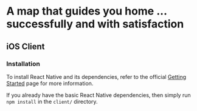 # A map that guides you home ... successfully and with satisfaction

## iOS Client
### Installation
To install React Native and its dependencies, refer to the official [Getting
Started](https://facebook.github.io/react-native/docs/getting-started.html)
page for more information.

If you already have the basic React Native dependencies, then simply run
`npm install` in the `client/` directory.
